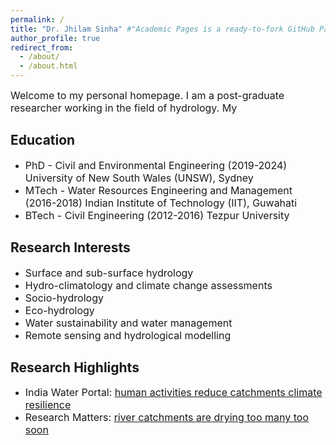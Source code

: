 ```yaml
---
permalink: /
title: "Dr. Jhilam Sinha" #"Academic Pages is a ready-to-fork GitHub Pages template for academic personal websites"
author_profile: true
redirect_from: 
  - /about/
  - /about.html
---
```

<span style="font-size:16px"> Welcome to my personal homepage. I am a post-graduate researcher working in the field of hydrology. My  

Education
------
* <span style="font-size:16px"> PhD - Civil and Environmental Engineering (2019-2024) University of New South Wales (UNSW), Sydney
* <span style="font-size:16px"> MTech - Water Resources Engineering and Management (2016-2018) Indian Institute of Technology (IIT), Guwahati
* <span style="font-size:16px"> BTech - Civil Engineering (2012-2016) Tezpur University

Research Interests
------
* <span style="font-size:16px"> Surface and sub-surface hydrology
* <span style="font-size:16px"> Hydro-climatology and climate change assessments 
* <span style="font-size:16px"> Socio-hydrology
* <span style="font-size:16px"> Eco-hydrology
* <span style="font-size:16px"> Water sustainability and water management  
* <span style="font-size:16px"> Remote sensing and hydrological modelling 

Research Highlights 
------
* <span style="font-size:16px"> India Water Portal: [human activities reduce catchments climate resilience](http://www.indiawaterportal.org/articles/human-activities-reduce-catchments-climate-resilience)
* <span style="font-size:16px"> Research Matters: [river catchments are drying too many too soon](https://researchmatters.in/news/india%E2%80%99s-river-catchments-are-drying-too-many-too-soon) 
